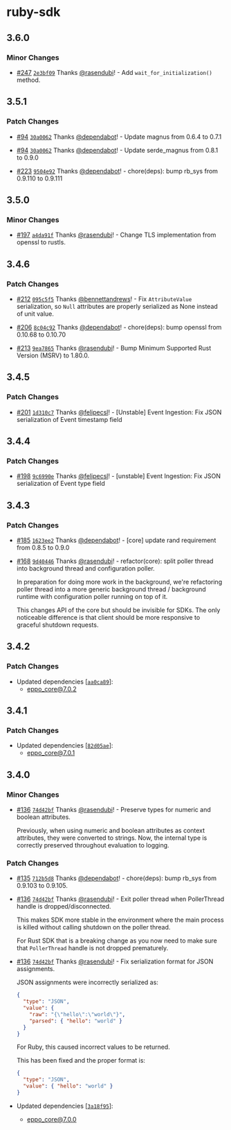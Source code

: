 # ruby-sdk

## 3.6.0

### Minor Changes

- [#247](https://github.com/Eppo-exp/eppo-multiplatform/pull/247) [`2e3bf09`](https://github.com/Eppo-exp/eppo-multiplatform/commit/2e3bf093d23a2b63f55f3e5336662489ed689a09) Thanks [@rasendubi](https://github.com/rasendubi)! - Add `wait_for_initialization()` method.

## 3.5.1

### Patch Changes

- [#94](https://github.com/Eppo-exp/eppo-multiplatform/pull/94) [`30a0062`](https://github.com/Eppo-exp/eppo-multiplatform/commit/30a0062169f030edb6c7b6280850af7c618aae65) Thanks [@dependabot](https://github.com/apps/dependabot)! - Update magnus from 0.6.4 to 0.7.1

- [#94](https://github.com/Eppo-exp/eppo-multiplatform/pull/94) [`30a0062`](https://github.com/Eppo-exp/eppo-multiplatform/commit/30a0062169f030edb6c7b6280850af7c618aae65) Thanks [@dependabot](https://github.com/apps/dependabot)! - Update serde_magnus from 0.8.1 to 0.9.0

- [#223](https://github.com/Eppo-exp/eppo-multiplatform/pull/223) [`9504e92`](https://github.com/Eppo-exp/eppo-multiplatform/commit/9504e928c37f82147e65fe25aab558cad3bbac2a) Thanks [@dependabot](https://github.com/apps/dependabot)! - chore(deps): bump rb_sys from 0.9.110 to 0.9.111

## 3.5.0

### Minor Changes

- [#197](https://github.com/Eppo-exp/eppo-multiplatform/pull/197) [`a4da91f`](https://github.com/Eppo-exp/eppo-multiplatform/commit/a4da91f1a962708924063f3f076d3064441c2f76) Thanks [@rasendubi](https://github.com/rasendubi)! - Change TLS implementation from openssl to rustls.

## 3.4.6

### Patch Changes

- [#212](https://github.com/Eppo-exp/eppo-multiplatform/pull/212) [`095c5f5`](https://github.com/Eppo-exp/eppo-multiplatform/commit/095c5f54b48a8d41bae53125507a9939ae5ce9ec) Thanks [@bennettandrews](https://github.com/bennettandrews)! - Fix `AttributeValue` serialization, so `Null` attributes are properly serialized as None instead of unit value.

- [#206](https://github.com/Eppo-exp/eppo-multiplatform/pull/206) [`8c04c92`](https://github.com/Eppo-exp/eppo-multiplatform/commit/8c04c9254dc24660f172614b867c0324d94663bd) Thanks [@dependabot](https://github.com/apps/dependabot)! - chore(deps): bump openssl from 0.10.68 to 0.10.70

- [#213](https://github.com/Eppo-exp/eppo-multiplatform/pull/213) [`9ea7865`](https://github.com/Eppo-exp/eppo-multiplatform/commit/9ea78657dbbfe8fb733dd67fb71357872db9f8b2) Thanks [@rasendubi](https://github.com/rasendubi)! - Bump Minimum Supported Rust Version (MSRV) to 1.80.0.

## 3.4.5

### Patch Changes

- [#201](https://github.com/Eppo-exp/eppo-multiplatform/pull/201) [`1d310c7`](https://github.com/Eppo-exp/eppo-multiplatform/commit/1d310c7019dde1aa5a965e064eab15187b064d96) Thanks [@felipecsl](https://github.com/felipecsl)! - [Unstable] Event Ingestion: Fix JSON serialization of Event timestamp field

## 3.4.4

### Patch Changes

- [#198](https://github.com/Eppo-exp/eppo-multiplatform/pull/198) [`9c6990e`](https://github.com/Eppo-exp/eppo-multiplatform/commit/9c6990ec77dc3ffe8f1b6384f92fcc24db94916f) Thanks [@felipecsl](https://github.com/felipecsl)! - [unstable] Event Ingestion: Fix JSON serialization of Event type field

## 3.4.3

### Patch Changes

- [#185](https://github.com/Eppo-exp/eppo-multiplatform/pull/185) [`1623ee2`](https://github.com/Eppo-exp/eppo-multiplatform/commit/1623ee215be5f07075f25a7c7413697082fd90cc) Thanks [@dependabot](https://github.com/apps/dependabot)! - [core] update rand requirement from 0.8.5 to 0.9.0

- [#168](https://github.com/Eppo-exp/eppo-multiplatform/pull/168) [`9d40446`](https://github.com/Eppo-exp/eppo-multiplatform/commit/9d40446c2346ac0869566699100baf69287da560) Thanks [@rasendubi](https://github.com/rasendubi)! - refactor(core): split poller thread into background thread and configuration poller.

  In preparation for doing more work in the background, we're refactoring poller thread into a more generic background thread / background runtime with configuration poller running on top of it.

  This changes API of the core but should be invisible for SDKs. The only noticeable difference is that client should be more responsive to graceful shutdown requests.

## 3.4.2

### Patch Changes

- Updated dependencies [[`aa0ca89`](https://github.com/Eppo-exp/eppo-multiplatform/commit/aa0ca8912bab269613d3da25c06f81b1f19ffb36)]:
  - eppo_core@7.0.2

## 3.4.1

### Patch Changes

- Updated dependencies [[`82d05ae`](https://github.com/Eppo-exp/eppo-multiplatform/commit/82d05aea0263639be56ba5667500f6940b4832ab)]:
  - eppo_core@7.0.1

## 3.4.0

### Minor Changes

- [#136](https://github.com/Eppo-exp/eppo-multiplatform/pull/136) [`74d42bf`](https://github.com/Eppo-exp/eppo-multiplatform/commit/74d42bf1afab1509b87711f0d62e730c8b51e996) Thanks [@rasendubi](https://github.com/rasendubi)! - Preserve types for numeric and boolean attributes.

  Previously, when using numeric and boolean attributes as context attributes, they were converted to strings. Now, the internal type is correctly preserved throughout evaluation to logging.

### Patch Changes

- [#135](https://github.com/Eppo-exp/eppo-multiplatform/pull/135) [`712b5d8`](https://github.com/Eppo-exp/eppo-multiplatform/commit/712b5d83f9022d8b855a8a0cc846aad4573a83b3) Thanks [@dependabot](https://github.com/apps/dependabot)! - chore(deps): bump rb_sys from 0.9.103 to 0.9.105.

- [#136](https://github.com/Eppo-exp/eppo-multiplatform/pull/136) [`74d42bf`](https://github.com/Eppo-exp/eppo-multiplatform/commit/74d42bf1afab1509b87711f0d62e730c8b51e996) Thanks [@rasendubi](https://github.com/rasendubi)! - Exit poller thread when PollerThread handle is dropped/disconnected.

  This makes SDK more stable in the environment where the main process is killed without calling shutdown on the poller thread.

  For Rust SDK that is a breaking change as you now need to make sure that `PollerThread` handle is not dropped prematurely.

- [#136](https://github.com/Eppo-exp/eppo-multiplatform/pull/136) [`74d42bf`](https://github.com/Eppo-exp/eppo-multiplatform/commit/74d42bf1afab1509b87711f0d62e730c8b51e996) Thanks [@rasendubi](https://github.com/rasendubi)! - Fix serialization format for JSON assignments.

  JSON assignments were incorrectly serialized as:

  ```json
  {
    "type": "JSON",
    "value": {
      "raw": "{\"hello\":\"world\"}",
      "parsed": { "hello": "world" }
    }
  }
  ```

  For Ruby, this caused incorrect values to be returned.

  This has been fixed and the proper format is:

  ```json
  {
    "type": "JSON",
    "value": { "hello": "world" }
  }
  ```

- Updated dependencies [[`3a18f95`](https://github.com/Eppo-exp/eppo-multiplatform/commit/3a18f95f0aa25030aeba6676b76e20862a5fcead)]:
  - eppo_core@7.0.0
